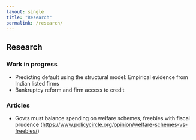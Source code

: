 ```yaml
---
layout: single
title: "Research"
permalink: /research/
---
```


## Research

### Work in progress
- Predicting default using the structural model: Empirical evidence from Indian listed firms
- Bankruptcy reform and firm access to credit

### Articles
- Govts must balance spending on welfare schemes, freebies with fiscal prudence (https://www.policycircle.org/opinion/welfare-schemes-vs-freebies/)
